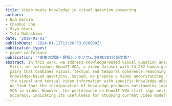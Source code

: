 ```yaml
---
title: Video meets knowledge in visual question answering
authors:
- Noa Garcia
- Chenhui Chu
- Mayu Otani
- Yuta Nakashima
date: '2019-01-01'
publishDate: '2024-01-12T12:26:50.028980Z'
publication_types:
- paper-conference
publication: '*画像の認識・理解シンポジウム(MIRU2019)論文集*'
abstract: In this work, we address knowledge-based visual question answering in videos.
  First, we introduce KnowIT VQA, a video dataset with 24,282 human-generated question-answer
  pairs that combines visual, textual and temporal coherence reasoning together with
  knowledge-based questions. Second, we propose a video understanding model by combining
  the visual and textual video information with specific knowledge about the dataset.
  We find that the incorporation of knowledge produces outstanding improvements for
  VQA in video. However, the performance on KnowIT VQA still lags well behind human
  accuracy, indicating its usefulness for studying current video modelling limitations.
---
```


